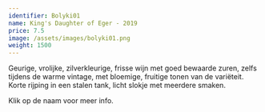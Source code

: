 ```yaml
---
identifier: Bolyki01
name: King's Daughter of Eger - 2019
price: 7.5
image: /assets/images/bolyki01.png
weight: 1500
---
```

Geurige, vrolijke, zilverkleurige, frisse wijn met goed bewaarde zuren, zelfs tijdens de
warme vintage, met bloemige, fruitige tonen van de variëteit. Korte rijping in een stalen
tank, licht slokje met meerdere smaken.  

Klik op de naam voor meer info.  
